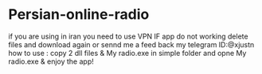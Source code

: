 # Persian-online-radio 
if you are using in iran you need to use VPN 
IF app do not working delete files and download again or sennd me a feed back my telegram ID:@xjustn
how to use : copy  2 dll files & My radio.exe in simple folder and opne My radio.exe & enjoy the app!

